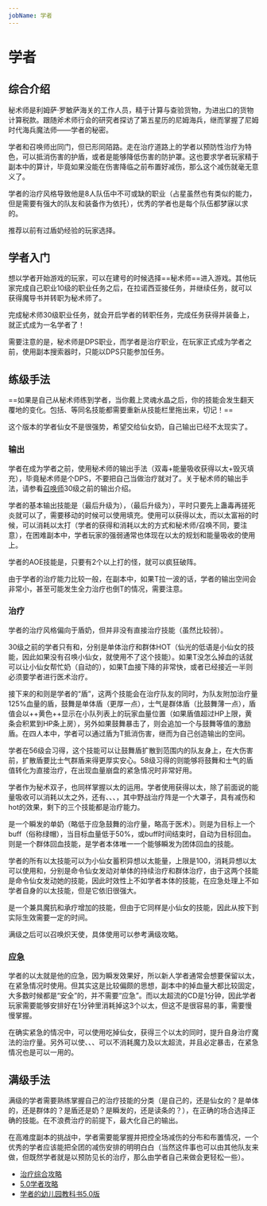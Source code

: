 ```yaml
---
jobName: 学者
---
```


# 学者
<FloatTOC />

## 综合介绍

秘术师是利姆萨·罗敏萨海关的工作人员，精于计算与查验货物，为进出口的货物计算税款。跟随斧术师行会的研究者探访了第五星历的尼姆海兵，继而掌握了尼姆时代海兵魔法师——学者的秘密。

学者和召唤师出同门，但已形同陌路。走在治疗道路上的学者以预防性治疗为特色，可以抵消伤害的护盾，或者是能够降低伤害的防护罩。这也要求学者玩家精于副本中的算计，毕竟如果没能在伤害降临之前布置好减伤，那么这个减伤就毫无意义了。

学者的治疗风格导致他是8人队伍中不可或缺的职业（占星虽然也有类似的能力，但是需要有强大的队友和装备作为依托），优秀的学者也是每个队伍都梦寐以求的。

推荐以前有过盾奶经验的玩家选择。

## 学者入门

想以学者开始游戏的玩家，可以在建号的时候选择==秘术师==进入游戏。其他玩家完成自己职业10级的职业任务之后，在拉诺西亚接任务<quest name="如何加入秘术师行会" />，并继续<quest name="战场上的谋略" />任务，就可以获得魔导书并转职为秘术师了。

完成秘术师30级职业任务<quest name="秘术最高级命题的证明" type="plus" />，就会开启学者的转职任务<quest name="被遗忘的学问" type="plus" />，完成任务获得<item name="学者之证" />并装备上，就正式成为一名学者了！

需要注意的是，秘术师是DPS职业，而学者是治疗职业，在玩家正式成为学者之前，使用副本搜索器时，只能以DPS只能参加任务。

## 练级手法

==如果是自己从秘术师练到学者，当你戴上灵魂水晶之后，你的技能会发生翻天覆地的变化。包括<Action name="毁坏" />、<Action name="能量吸收" />等同名技能都需要重新从技能栏里拖出来，切记！==

这个版本的学者仙女不是很强势，希望交给仙女奶，自己输出已经不太现实了。

<IncludePage file="_includes/basic/healer.md" />

### 输出

学者在成为学者之前，使用秘术师的输出手法（双毒+能量吸收获得以太+毁灭填充），毕竟秘术师是个DPS，不要把自己当做治疗就对了。关于秘术师的输出手法，请参看[召唤师](/job/summoner.md)30级之前的输出介绍。

学者的基本输出技能是<Action name="毒菌" />（最后升级为<Action name="蛊毒法" />），<Action name="毁灭" />（最后升级为<Action name="死炎法" />），平时只要先上蛊毒再搓死炎就可以了，需要移动的时候可以使用<Action name="毁坏" />填充。使用<Action name="以太超流" />可以获得以太，而以太富裕的时候，可以消耗以太打<Action name="能量吸收" />（学者的获得和消耗以太的方式和秘术师/召唤不同，要注意），在困难副本中，学者玩家的强弱通常也体现在以太的规划和能量吸收的使用上。

学者的AOE技能是<Action name="破阵法" />，只要有2个以上打的怪，就可以疯狂破阵。

由于学者的治疗能力比较一般，在副本中，如果T拉一波的话，学者的输出空间会非常小，甚至可能发生全力治疗也倒T的情况，需要注意。

### 治疗

学者的治疗风格偏向于盾奶，但并非没有直接治疗技能（虽然比较弱）。

30级之前的学者只有<Action name="医术" />和<Action name="仙光的低语" />，分别是单体治疗和群体HOT（仙光的低语是小仙女的技能，因此如果没有召唤小仙女，就使用不了这个技能）。如果T没怎么掉血的话就可以让小仙女帮忙奶（自动的），如果T血接下降的非常快，或者已经接近一半则必须要学者进行医术治疗。

接下来的<Action name="鼓舞激励之策" />和<Action name="士气高扬之策" />则是学者的“盾”，这两个技能会在治疗队友的同时，为队友附加治疗量125%血量的盾，鼓舞是单体盾（更厚一点），士气是群体盾（比鼓舞薄一点），盾值会以++黄色++显示在小队列表上的玩家血量位置（如果盾值超过HP上限，黄条会积累到HP条上房），另外如果鼓舞暴击了，则会追加一个与鼓舞等值的激励盾。在四人本中，学者可以通过盾为T抵消伤害，继而为自己创造输出的空间。

学者在56级会习得<Action name="展开战术" />，这个技能可以让鼓舞盾扩散到范围内的队友身上，在大伤害前，扩散盾要比士气群盾来得更厚实安心。58级习得的<Action name="应急战术" />则能够将鼓舞和士气的盾值转化为直接治疗，在出现血量崩盘的紧急情况时非常好用。

学者作为秘术双子，也同样掌握以太的运用。学者使用<Action name="以太超流" />获得以太，除了前面说的能量吸收可以消耗以太之外，还有<Action name="生命活性法" />、<Action name="野战治疗阵" />、<Action name="不屈不挠之策" />、<Action name="深谋远虑之策" />，其中野战治疗阵是一个大罩子，具有减伤和hot的效果，剩下的三个技能都是治疗能力。

<Action name="生命活性法" />是一个瞬发的单奶（略低于应急鼓舞的治疗量，略高于医术）。<Action name="深谋远虑之策" />则是为目标上一个buff（俗称绿帽），当目标血量低于50%，或buff时间结束时，自动为目标回血。<Action name="不屈不挠之策" />则是一个群体回血技能，是学者本体唯一一个能够瞬发为团体回血的技能。

学者的所有以太技能可以为小仙女蓄积异想以太能量，上限是100，消耗异想以太可以使用<Action name="以太契约" />和<Action name="异想的祥光" />，分别是命令仙女发动对单体的持续治疗和群体治疗，由于这两个技能是命令仙女发动她的技能，因此时效性上不如学者本体的技能，在应急处理上不如学者自身的以太技能，但是它依旧很强大。

<Action name="异想的幻光" />是一个兼具魔抗和承疗增加的技能，但由于它同样是小仙女的技能，因此从按下到实际生效需要一定的时间。

满级之后可以召唤炽天使，具体使用可以参考满级攻略。

### 应急

学者的以太就是他的应急，因为瞬发效果好，所以新人学者通常会想要保留以太，在紧急情况时使用。但其实这是比较偏颇的思想，副本中的掉血量大都比较固定，大多数时候都是“安全”的，并不需要“应急”。而以太超流的CD是1分钟，因此学者玩家需要能够安排好在1分钟里消耗掉这3个以太，但这不是很容易的事，需要慢慢掌握。

在确实紧急的情况中，可以使用<Action name="转化" />吃掉仙女，获得三个以太的同时，提升自身治疗魔法的治疗量。另外<Action name="秘策" />可以使<Action name="鼓舞激励之策" />、<Action name="士气高扬之策" />、<Action name="不屈不挠之策" />、<Action name="深谋远虑之策" />可以不消耗魔力及以太超流，并且必定暴击，在紧急情况也是可以一用的。

## 满级手法

满级的学者需要熟练掌握自己的治疗技能的分类（是自己的，还是仙女的？是单体的，还是群体的？是盾还是奶？是瞬发的，还是读条的？），在正确的场合选择正确的技能。在不浪费治疗的前提下，最大化自己的输出。

在高难度副本的挑战中，学者需要能掌握并把控全场减伤的分布和布置情况，一个优秀的学者应该能把全团的减伤安排的明明白白（当然这件事也可以由其他队友来做，但既然学者就是以预防见长的治疗，那么由学者自己来做会更轻松一些）。

* [治疗综合攻略](https://bbs.nga.cn/read.php?tid=18628056)
* [5.0学者攻略](https://bbs.nga.cn/read.php?tid=18650081)
* [学者的幼儿园教科书5.0版](https://bbs.nga.cn/read.php?tid=18769344)
